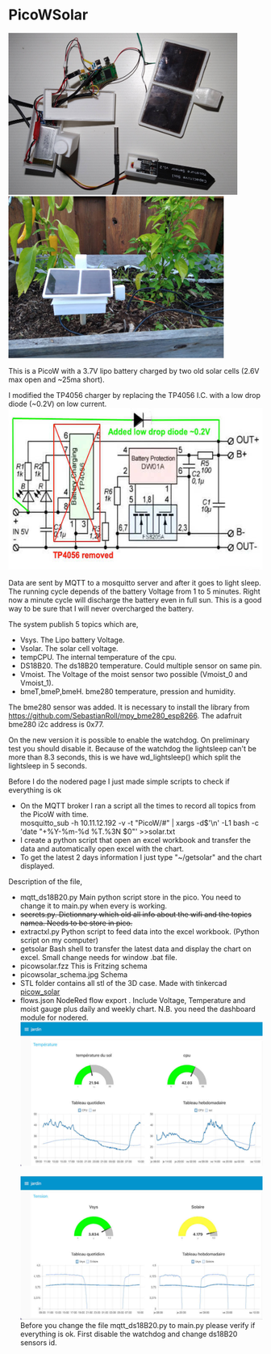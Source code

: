 # PicoWSolar
<img src="solar_box1.jpg" height=320><img src="solar_box2.jpg" height=320>

This is a PicoW with a 3.7V lipo battery charged by two old solar cells (2.6V max open and ~25ma short).

I modified the TP4056 charger by replacing the TP4056 I.C. with a low drop diode (~0.2V) on low current.
<img src="tp4056mod2.jpg" height=320>

Data are sent by MQTT to a mosquitto server and after it goes to light sleep. The running cycle depends of the battery Voltage  from 1 to 5 minutes. Right now a minute cycle will discharge the battery even in full sun. This is a good way to be sure that I will never overcharged the battery.


The system publish 5 topics which are,
- Vsys. The Lipo battery Voltage.
- Vsolar. The solar cell voltage.
- tempCPU. The internal temperature of the cpu.
- DS18B20. The ds18B20 temperature. Could multiple sensor on same pin.
- Vmoist. The Voltage of the moist sensor two possible (Vmoist_0 and Vmoist_1).
- bmeT,bmeP,bmeH.  bme280 temperature, pression and humidity.

The bme280 sensor was added. It is necessary to install the library from https://github.com/SebastianRoll/mpy_bme280_esp8266.
The adafruit bme280 i2c address is 0x77.


On the new version it is possible to enable the watchdog. On preliminary test you should disable it. Because of the watchdog the
lightsleep can't be more than 8.3 seconds, this is we have wd_lightsleep() which split the lightsleep in 5 seconds.

Before I do the nodered page I just made simple scripts to check if everything is ok
- On the MQTT broker I ran a script all the times to record all topics from the PicoW with time.<br>
<quote>mosquitto_sub -h 10.11.12.192 -v -t "PicoW/#" | xargs -d$'\n' -L1 bash -c 'date "+%Y-%m-%d %T.%3N $0"'  >>solar.txt</quote>
- I create a python script that open an excel workbook and transfer the data and automatically open excel with the chart.
- To get the latest 2 days information I just type  "~/getsolar" and the chart displayed.

Description of the file,
- mqtt_ds18B20.py   Main python script store in the pico. You need to change it to main.py when every is working.
- <strike>secrets.py.       Dictionnary which old all info about the wifi and the topics namea. Needs to be store in pico.</strike>
- extractxl.py      Python script to feed data into the excel workbook. (Python script on my computer)
- getsolar          Bash shell to transfer the latest data and display the chart on excel. Small change needs for window .bat file.
- picowsolar.fzz    This is Fritzing schema
- picowsolar_schema.jpg  Schema
- STL folder contains all stl of the 3D case.  Made with tinkercad  <a href="https://www.tinkercad.com/things/b1r0aMqMbmD-picowsolar">picow_solar</a>
- flows.json         NodeRed flow export . Include Voltage, Temperature and moist gauge plus daily and weekly chart.
                    N.B. you need the dashboard module for nodered.<br>
<img src="temperature.jpg" width=480>&nbsp;&nbsp;&nbsp;<img src="tension.jpg" width=480><br>
Before you change the file mqtt_ds18B20.py to main.py  please verify if everything is ok. First disable the watchdog  and change ds18B20 sensors id.
